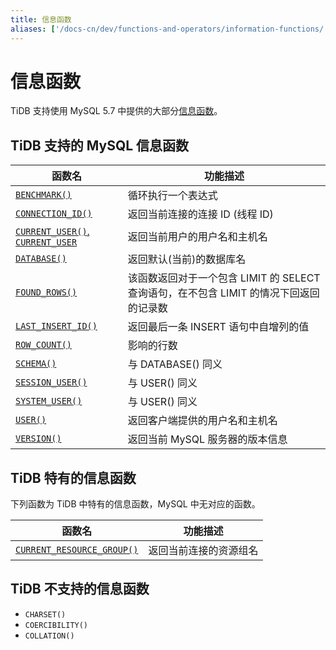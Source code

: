 ```yaml
---
title: 信息函数
aliases: ['/docs-cn/dev/functions-and-operators/information-functions/','/docs-cn/dev/reference/sql/functions-and-operators/information-functions/']
---
```


# 信息函数

TiDB 支持使用 MySQL 5.7 中提供的大部分[信息函数](https://dev.mysql.com/doc/refman/5.7/en/information-functions.html)。

## TiDB 支持的 MySQL 信息函数

| 函数名 | 功能描述                                 |
| ------ | ---------------------------------------- |
| [`BENCHMARK()`](https://dev.mysql.com/doc/refman/8.0/en/information-functions.html#function_benchmark) | 循环执行一个表达式 |
| [`CONNECTION_ID()`](https://dev.mysql.com/doc/refman/8.0/en/information-functions.html#function_connection-id) | 返回当前连接的连接 ID (线程 ID)                     |
| [`CURRENT_USER()`, `CURRENT_USER`](https://dev.mysql.com/doc/refman/8.0/en/information-functions.html#function_current-user) | 返回当前用户的用户名和主机名                           |
| [`DATABASE()`](https://dev.mysql.com/doc/refman/8.0/en/information-functions.html#function_database) | 返回默认(当前)的数据库名                            |
| [`FOUND_ROWS()`](https://dev.mysql.com/doc/refman/8.0/en/information-functions.html#function_found-rows) | 该函数返回对于一个包含 LIMIT 的 SELECT 查询语句，在不包含 LIMIT 的情况下回返回的记录数 |
| [`LAST_INSERT_ID()`](https://dev.mysql.com/doc/refman/8.0/en/information-functions.html#function_last-insert-id) | 返回最后一条 INSERT 语句中自增列的值                   |
| [`ROW_COUNT()`](https://dev.mysql.com/doc/refman/8.0/en/information-functions.html#function_row-count) | 影响的行数 |
| [`SCHEMA()`](https://dev.mysql.com/doc/refman/8.0/en/information-functions.html#function_schema) | 与 DATABASE() 同义                          |
| [`SESSION_USER()`](https://dev.mysql.com/doc/refman/8.0/en/information-functions.html#function_session-user) | 与 USER() 同义                              |
| [`SYSTEM_USER()`](https://dev.mysql.com/doc/refman/8.0/en/information-functions.html#function_system-user) | 与 USER() 同义                              |
| [`USER()`](https://dev.mysql.com/doc/refman/8.0/en/information-functions.html#function_user) | 返回客户端提供的用户名和主机名                          |
| [`VERSION()`](https://dev.mysql.com/doc/refman/8.0/en/information-functions.html#function_version) | 返回当前 MySQL 服务器的版本信息                      |

## TiDB 特有的信息函数

下列函数为 TiDB 中特有的信息函数，MySQL 中无对应的函数。

| 函数名 | 功能描述                                 |
| ------ | ---------------------------------------- |
| [`CURRENT_RESOURCE_GROUP()`](/functions-and-operators/tidb-functions.md#current_resource_group) | 返回当前连接的资源组名 |

## TiDB 不支持的信息函数

* `CHARSET()`
* `COERCIBILITY()`
* `COLLATION()`
